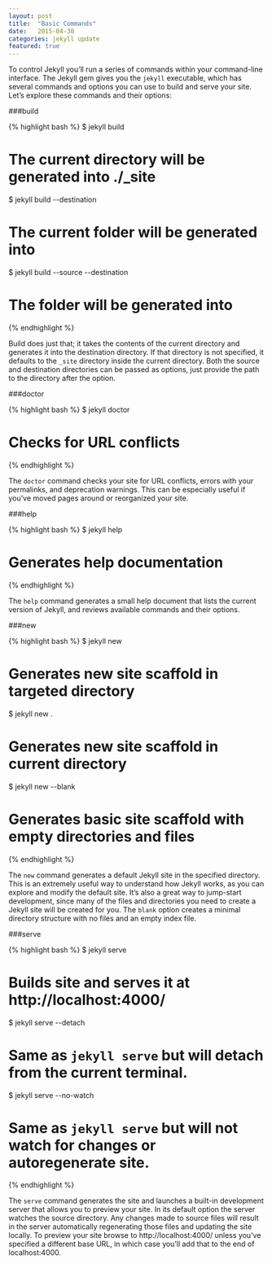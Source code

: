 ```yaml
---
layout: post
title:  "Basic Commands"
date:   2015-04-30
categories: jekyll update
featured: true
---
```

To control Jekyll you’ll run a series of commands within your command-line interface. The Jekyll gem gives you the `jekyll` executable, which has several commands and options you can use to build and serve your site. Let’s explore these commands and their options:

###build

{% highlight bash %}
$ jekyll build
#  The current directory will be generated into ./_site

$ jekyll build --destination <destination>
#  The current folder will be generated into <destination>

$ jekyll build --source <source> --destination <destination>
# The <source> folder will be generated into <destination>
{% endhighlight %}

Build does just that; it takes the contents of the current directory and generates it into the destination directory. If that directory is not specified, it defaults to the `_site` directory inside the current directory. Both the source and destination directories can be passed as options, just provide the path to the directory after the option.

###doctor

{% highlight bash %}
$ jekyll doctor
#  Checks for URL conflicts
{% endhighlight %}

The `doctor` command checks your site for URL conflicts, errors with your permalinks, and deprecation warnings. This can be especially useful if you’ve moved pages around or reorganized your site.

###help


{% highlight bash %}
$ jekyll help
# Generates help documentation
{% endhighlight %}


The `help` command generates a small help document that lists the current version of Jekyll, and reviews available commands and their options.  

###new

{% highlight bash %}
$ jekyll new <path>
#  Generates new site scaffold in targeted directory

$ jekyll new .
#  Generates new site scaffold in current directory

$ jekyll new --blank <path>
#  Generates basic site scaffold with empty directories and files
{% endhighlight %}

The `new` command generates a default Jekyll site in the specified directory. This is an extremely useful way to understand how Jekyll works, as you can explore and modify the default site. It’s also a great way to jump-start development, since many of the files and directories you need to create a Jekyll site will be created for you. The `blank` option creates a minimal directory structure with no files and an empty index file.

###serve

{% highlight bash %}
$ jekyll serve
# Builds site and serves it at http://localhost:4000/

$ jekyll serve --detach
# Same as `jekyll serve` but will detach from the current terminal.

$ jekyll serve --no-watch
# Same as `jekyll serve` but will not watch for changes or autoregenerate site.
{% endhighlight %}

The `serve` command generates the site and launches a built-in development server that allows you to preview your site. In its default option the server watches the source directory. Any changes made to source files will result in the server automatically regenerating those files and updating the site locally. To preview your site browse to http://localhost:4000/ unless you’ve specified a different base URL, in which case you’ll add that to the end of localhost:4000.
